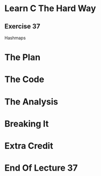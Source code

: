 Learn C The Hard Way
=======

Exercise 37
----

Hashmaps



The Plan
====


The Code
====



The Analysis
====




Breaking It
====




Extra Credit
====



End Of Lecture 37
=====


